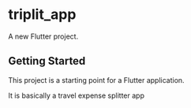 # triplit_app

A new Flutter project.

## Getting Started

This project is a starting point for a Flutter application.

It is basically a travel expense splitter app
